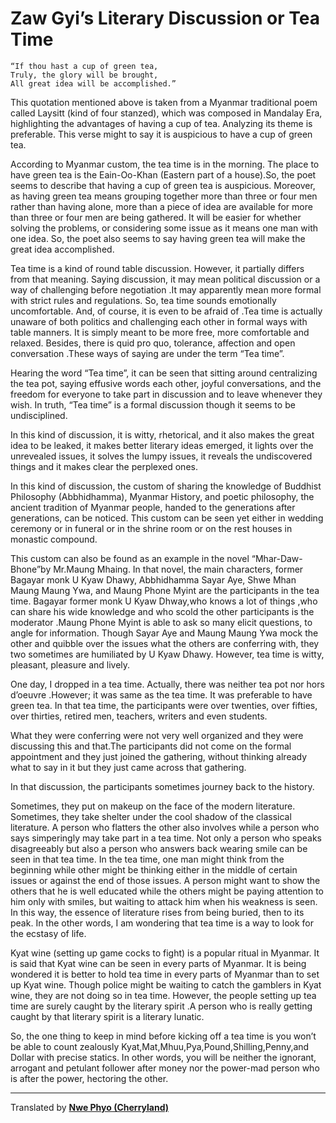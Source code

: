 # Zaw Gyi’s Literary Discussion or Tea Time

	“If thou hast a cup of green tea,
	Truly, the glory will be brought,
	All great idea will be accomplished.”

This quotation mentioned above is taken from a Myanmar traditional poem called Laysitt (kind of four stanzed), which was composed in Mandalay Era, highlighting the advantages of having a cup of tea. Analyzing its theme is preferable. This verse might to say it is auspicious to have a cup of green tea.

According to Myanmar custom, the tea time is in the morning. The place to have green tea is the Eain-Oo-Khan (Eastern part of a house).So, the poet seems to describe that having a cup of green tea is auspicious. Moreover, as having green tea means grouping together more than three or four men rather than having alone, more than a piece of idea are available for more than three or four men are being gathered. It will be easier for whether solving the problems, or considering some issue as it means one man with one idea. So, the poet also seems to say having green tea will make the great idea accomplished.

Tea time is a kind of round table discussion. However, it partially differs from that meaning. Saying discussion, it may mean political discussion or a way of challenging before negotiation .It may apparently mean more formal with strict rules and regulations. So, tea time sounds emotionally uncomfortable. And, of course, it is even to be afraid of .Tea time is actually unaware of both politics and challenging each other in formal ways with table manners. It is simply meant to be more free, more comfortable and relaxed. Besides, there is quid pro quo, tolerance, affection and open conversation .These ways of saying are under the term “Tea time”.

Hearing the word “Tea time”, it can be seen that sitting around centralizing the tea pot, saying effusive words each other, joyful conversations, and the freedom for everyone to take part in discussion and to leave whenever they wish. In truth, “Tea time” is a formal discussion though it seems to be undisciplined.

In this kind of discussion, it is witty, rhetorical, and it also makes the great idea to be leaked, it makes better literary ideas emerged, it lights over the unrevealed issues, it solves the lumpy issues, it reveals the undiscovered things and it makes clear the perplexed ones.

In this kind of discussion, the custom of sharing the knowledge of Buddhist Philosophy (Abbhidhamma), Myanmar History, and poetic philosophy, the ancient tradition of Myanmar people, handed to the generations after generations, can be noticed. This custom can be seen yet either in wedding ceremony or in funeral or in the shrine room or on the rest houses in monastic compound.

This custom can also be found as an example in the novel “Mhar-Daw-Bhone”by Mr.Maung Mhaing. In that novel, the main characters, former Bagayar monk U Kyaw Dhawy, Abbhidhamma Sayar Aye, Shwe Mhan Maung Maung Ywa, and Maung Phone Myint are the participants in the tea time. Bagayar former monk U Kyaw Dhway,who knows a lot of things ,who can share his wide knowledge  and who scold the other participants is the moderator .Maung Phone Myint is able to ask so many elicit questions, to angle for information. Though Sayar Aye and Maung Maung Ywa mock   the other and quibble over the issues what the others are conferring with, they two sometimes are humiliated by U Kyaw Dhawy. However, tea time is witty, pleasant, pleasure and lively.

One day, I dropped in a tea time. Actually, there was neither tea pot nor hors d’oeuvre .However; it was same as the tea time. It was preferable to have green tea. In that tea time, the participants were over twenties, over fifties, over thirties, retired men, teachers, writers and even students.

What they were conferring were not very well organized and they were discussing this and that.The participants did not come on the formal appointment and they just joined the gathering, without thinking already what to say in it but they just came across that gathering.

In that discussion, the participants sometimes journey back to the history.

Sometimes, they put on makeup on the face of the modern literature. Sometimes, they take shelter under the cool shadow of the classical literature. A person who flatters the other also involves while a person who says simperingly may take part in a tea time. Not only a person who speaks disagreeably but also a person who answers back wearing smile can be seen in that tea time. In the tea time, one man might think from the beginning while other might be thinking either in the middle of certain issues or against the end of those issues. A person might want to show the others that he is well educated while the others might be paying attention to him only with smiles, but waiting to attack him when his weakness is seen. In this way, the essence of literature rises from being buried, then to its peak. In the other words, I am wondering that tea time is a way to look for the ecstasy of life.

Kyat wine (setting up game cocks to fight) is a popular ritual in Myanmar. It is said that Kyat wine can be seen in every parts of Myanmar. It is being wondered it is better to hold tea time in every parts of Myanmar than to set up Kyat wine. Though police might be waiting to catch the gamblers in Kyat wine, they are not doing so in tea time. However, the people setting up tea time are surely caught by the literary spirit .A person who is really getting caught by that literary spirit is a literary lunatic.

So, the one thing to keep in mind before kicking off  a tea time  is you won’t be able to count zealously Kyat,Mat,Mhuu,Pya,Pound,Shilling,Penny,and Dollar with precise statics. In other words, you will be neither the ignorant, arrogant and petulant follower after money nor the power-mad person who is after the power, hectoring the other.

----
Translated by **[Nwe Phyo (Cherryland)](AUTHOR.md)**
